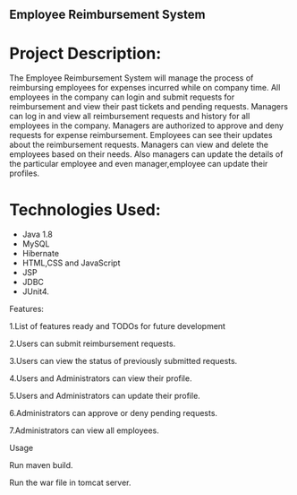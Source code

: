 ## Employee Reimbursement System


# Project Description:

The Employee Reimbursement System will manage the process of reimbursing employees for expenses incurred while on company time. All employees in the company can login and submit requests for reimbursement and view their past tickets and pending requests. Managers can log in and view all reimbursement requests and history for all employees in the company. Managers are authorized to approve and deny requests for expense reimbursement. Employees can see their updates about the reimbursement requests. Managers can view and delete the employees based on their needs. Also managers can update the details of the particular employee and even manager,employee can update their profiles.

# Technologies Used:

- Java 1.8
- MySQL
- Hibernate
- HTML,CSS and JavaScript
- JSP
- JDBC
- JUnit4.

Features:

1.List of features ready and TODOs for future development

2.Users can submit reimbursement requests.

3.Users can view the status of previously submitted requests.

4.Users and Administrators can view their profile.

5.Users and Administrators can update their profile.

6.Administrators can approve or deny pending requests.

7.Administrators can view all employees.

Usage

Run maven build.

Run the war file in tomcat server.
